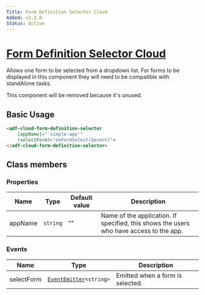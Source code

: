 ```yaml
---
Title: Form Definition Selector Cloud
Added: v3.3.0
Status: Active
---
```


# [Form Definition Selector Cloud](../../../lib/process-services-cloud/src/lib/form/components/form-definition-selector-cloud.component.ts "Defined in form-definition-selector-cloud.component.ts")

Allows one form to be selected from a dropdown list. For forms to be displayed in this component they will need to be compatible with standAlone tasks.

This component will be removed because it's unused.


## Basic Usage

```html
<adf-cloud-form-definition-selector
    [appName]="'simple-app'"
    (selectForm)="onFormSelect($event)">
</adf-cloud-form-definition-selector>
```

## Class members

### Properties

| Name | Type | Default value | Description |
| ---- | ---- | ------------- | ----------- |
| appName | `string` | "" | Name of the application. If specified, this shows the users who have access to the app. |

### Events

| Name | Type | Description |
| ---- | ---- | ----------- |
| selectForm | [`EventEmitter`](https://angular.io/api/core/EventEmitter)`<string>` | Emitted when a form is selected. |
